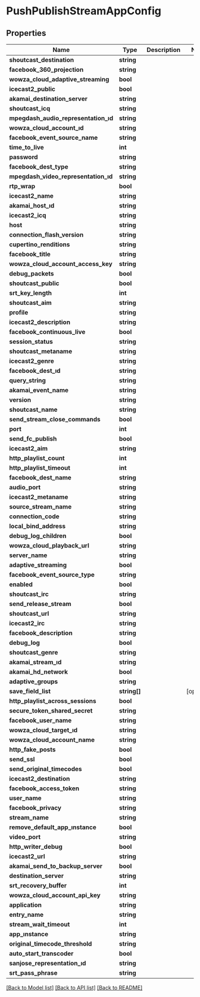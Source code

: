 # PushPublishStreamAppConfig

## Properties
Name | Type | Description | Notes
------------ | ------------- | ------------- | -------------
**shoutcast_destination** | **string** |  | 
**facebook_360_projection** | **string** |  | 
**wowza_cloud_adaptive_streaming** | **bool** |  | 
**icecast2_public** | **bool** |  | 
**akamai_destination_server** | **string** |  | 
**shoutcast_icq** | **string** |  | 
**mpegdash_audio_representation_ıd** | **string** |  | 
**wowza_cloud_account_ıd** | **string** |  | 
**facebook_event_source_name** | **string** |  | 
**time_to_live** | **int** |  | 
**password** | **string** |  | 
**facebook_dest_type** | **string** |  | 
**mpegdash_video_representation_ıd** | **string** |  | 
**rtp_wrap** | **bool** |  | 
**icecast2_name** | **string** |  | 
**akamai_host_ıd** | **string** |  | 
**icecast2_icq** | **string** |  | 
**host** | **string** |  | 
**connection_flash_version** | **string** |  | 
**cupertino_renditions** | **string** |  | 
**facebook_title** | **string** |  | 
**wowza_cloud_account_access_key** | **string** |  | 
**debug_packets** | **bool** |  | 
**shoutcast_public** | **bool** |  | 
**srt_key_length** | **int** |  | 
**shoutcast_aim** | **string** |  | 
**profile** | **string** |  | 
**icecast2_description** | **string** |  | 
**facebook_continuous_live** | **bool** |  | 
**session_status** | **string** |  | 
**shoutcast_metaname** | **string** |  | 
**icecast2_genre** | **string** |  | 
**facebook_dest_ıd** | **string** |  | 
**query_string** | **string** |  | 
**akamai_event_name** | **string** |  | 
**version** | **string** |  | 
**shoutcast_name** | **string** |  | 
**send_stream_close_commands** | **bool** |  | 
**port** | **int** |  | 
**send_fc_publish** | **bool** |  | 
**icecast2_aim** | **string** |  | 
**http_playlist_count** | **int** |  | 
**http_playlist_timeout** | **int** |  | 
**facebook_dest_name** | **string** |  | 
**audio_port** | **string** |  | 
**icecast2_metaname** | **string** |  | 
**source_stream_name** | **string** |  | 
**connection_code** | **string** |  | 
**local_bind_address** | **string** |  | 
**debug_log_children** | **bool** |  | 
**wowza_cloud_playback_url** | **string** |  | 
**server_name** | **string** |  | 
**adaptive_streaming** | **bool** |  | 
**facebook_event_source_type** | **string** |  | 
**enabled** | **bool** |  | 
**shoutcast_irc** | **string** |  | 
**send_release_stream** | **bool** |  | 
**shoutcast_url** | **string** |  | 
**icecast2_irc** | **string** |  | 
**facebook_description** | **string** |  | 
**debug_log** | **bool** |  | 
**shoutcast_genre** | **string** |  | 
**akamai_stream_ıd** | **string** |  | 
**akamai_hd_network** | **bool** |  | 
**adaptive_groups** | **string** |  | 
**save_field_list** | **string[]** |  | [optional] 
**http_playlist_across_sessions** | **bool** |  | 
**secure_token_shared_secret** | **string** |  | 
**facebook_user_name** | **string** |  | 
**wowza_cloud_target_ıd** | **string** |  | 
**wowza_cloud_account_name** | **string** |  | 
**http_fake_posts** | **bool** |  | 
**send_ssl** | **bool** |  | 
**send_original_timecodes** | **bool** |  | 
**icecast2_destination** | **string** |  | 
**facebook_access_token** | **string** |  | 
**user_name** | **string** |  | 
**facebook_privacy** | **string** |  | 
**stream_name** | **string** |  | 
**remove_default_app_ınstance** | **bool** |  | 
**video_port** | **string** |  | 
**http_writer_debug** | **bool** |  | 
**icecast2_url** | **string** |  | 
**akamai_send_to_backup_server** | **bool** |  | 
**destination_server** | **string** |  | 
**srt_recovery_buffer** | **int** |  | 
**wowza_cloud_account_api_key** | **string** |  | 
**application** | **string** |  | 
**entry_name** | **string** |  | 
**stream_wait_timeout** | **int** |  | 
**app_ınstance** | **string** |  | 
**original_timecode_threshold** | **string** |  | 
**auto_start_transcoder** | **bool** |  | 
**sanjose_representation_ıd** | **string** |  | 
**srt_pass_phrase** | **string** |  | 

[[Back to Model list]](../README.md#documentation-for-models) [[Back to API list]](../README.md#documentation-for-api-endpoints) [[Back to README]](../README.md)



